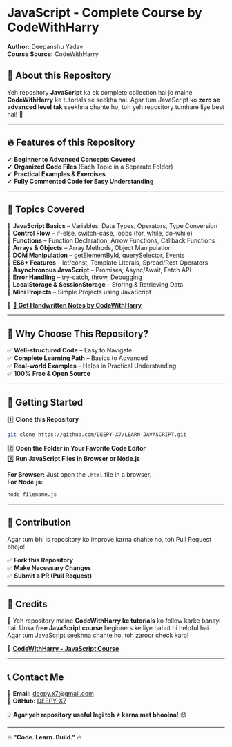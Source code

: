 
# JavaScript - Complete Course by CodeWithHarry  

**Author:** Deepanshu Yadav  
**Course Source:** CodeWithHarry  

## 📌 About this Repository  
Yeh repository **JavaScript** ka ek complete collection hai jo maine **CodeWithHarry** ke tutorials se seekha hai. Agar tum JavaScript ko **zero se advanced level tak** seekhna chahte ho, toh yeh repository tumhare liye best hai! 🚀  

---

## 🔥 Features of this Repository  
✔ **Beginner to Advanced Concepts Covered**  
✔ **Organized Code Files** (Each Topic in a Separate Folder)  
✔ **Practical Examples & Exercises**  
✔ **Fully Commented Code for Easy Understanding**  

---

## 📖 Topics Covered  

🔹 **JavaScript Basics** – Variables, Data Types, Operators, Type Conversion  
🔹 **Control Flow** – if-else, switch-case, loops (for, while, do-while)  
🔹 **Functions** – Function Declaration, Arrow Functions, Callback Functions  
🔹 **Arrays & Objects** – Array Methods, Object Manipulation  
🔹 **DOM Manipulation** – getElementById, querySelector, Events  
🔹 **ES6+ Features** – let/const, Template Literals, Spread/Rest Operators  
🔹 **Asynchronous JavaScript** – Promises, Async/Await, Fetch API  
🔹 **Error Handling** – try-catch, throw, Debugging  
🔹 **LocalStorage & SessionStorage** – Storing & Retrieving Data  
🔹 **Mini Projects** – Simple Projects using JavaScript  

📖 **[📜 Get Handwritten Notes by CodeWithHarry](https://cwh-full-next-space.fra1.cdn.digitaloceanspaces.com/notes/JavaScript_Complete_Notes.pdf)**  

---

## 🎯 Why Choose This Repository?  

✅ **Well-structured Code** – Easy to Navigate  
✅ **Complete Learning Path** – Basics to Advanced  
✅ **Real-world Examples** – Helps in Practical Understanding  
✅ **100% Free & Open Source**  

---

## 🚀 Getting Started  

1️⃣ **Clone this Repository**  
```bash
git clone https://github.com/DEEPY-X7/LEARN-JAVASCRIPT.git
```  
2️⃣ **Open the Folder in Your Favorite Code Editor**  
3️⃣ **Run JavaScript Files in Browser or Node.js**  

**For Browser:** Just open the `.html` file in a browser.  
**For Node.js:**  
```bash
node filename.js
```  

---

## 🤝 Contribution  

Agar tum bhi is repository ko improve karna chahte ho, toh Pull Request bhejo!  

✅ **Fork this Repository**  
✅ **Make Necessary Changes**  
✅ **Submit a PR (Pull Request)**  

---

## 🌟 Credits  
📌 Yeh repository maine **CodeWithHarry ke tutorials** ko follow karke banayi hai. Unka **free JavaScript course** beginners ke liye bahut hi helpful hai. Agar tum JavaScript seekhna chahte ho, toh zaroor check karo!  

🔗 **[CodeWithHarry - JavaScript Course](https://www.codewithharry.com/videos/javascript-tutorials-in-hindi-1/)**  

---

## 📞 Contact Me  

📧 **Email:** deepy.x7@gmail.com  
🔗 **GitHub:** [DEEPY-X7](https://github.com/DEEPY-X7)  

💡 **Agar yeh repository useful lagi toh ⭐ karna mat bhoolna!** 😊  

---

🔥 **"Code. Learn. Build."** 🔥  
```
